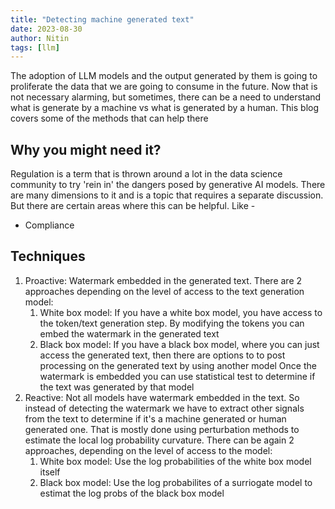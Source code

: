 ```yaml
---
title: "Detecting machine generated text"
date: 2023-08-30
author: Nitin
tags: [llm]
---
```


The adoption of LLM models and the output generated by them is going to proliferate the data that we are going to consume in the future. Now that is not necessary alarming, but sometimes, there can be a need to understand what is generate by a machine vs what is generated by a human. This blog covers some of the methods that can help there

## Why you might need it?

Regulation is a term that is thrown around a lot in the data science community to try 'rein in' the dangers posed by generative AI models. There are many dimensions to it and is a topic that requires a separate discussion. But there are certain areas where this can be helpful. Like -
* Compliance

## Techniques
1. Proactive: Watermark embedded in the generated text. There are 2 approaches depending on the level of access to the text generation model:
    1. White box model: If you have a white box model, you have access to the token/text generation step. By modifying the tokens you can embed the watermark in the generated text
    2. Black box model: If you have a black box model, where you can just access the generated text, then there are options to to post processing on the generated text by using another model
    Once the watermark is embedded you can use statistical test to determine if the text was generated by that model
2. Reactive: Not all models have watermark embedded in the text. So instead of detecting the watermark we have to extract other signals from the text to determine if it's a machine generated or human generated one. That is mostly done using perturbation methods to estimate the local log probability curvature. There can be again 2 approaches, depending on the level of access to the model:
    1. White box model: Use the log probabilities of the white box model itself
    2. Black box model: Use the log probabilites of a surriogate model to estimat the log probs of the black box model

